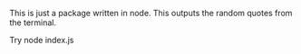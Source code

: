This is just a package written in node. This outputs the random quotes from the terminal. 

Try node index.js 